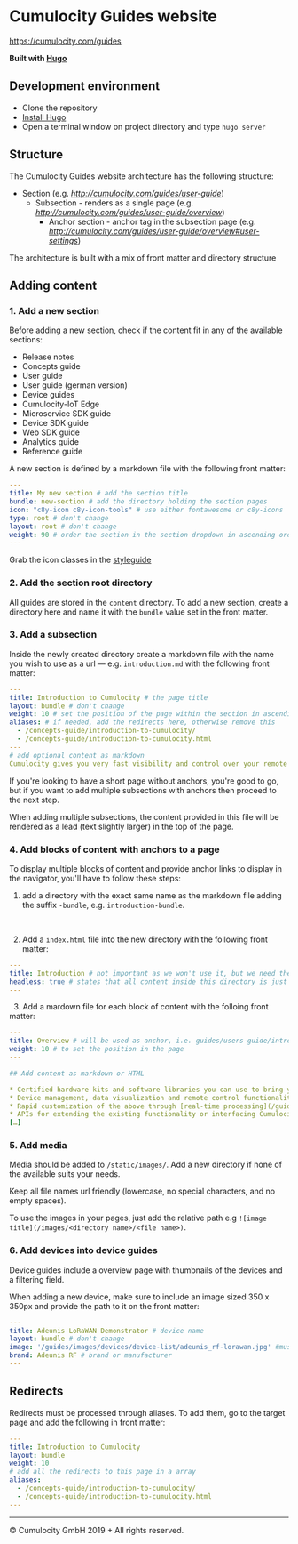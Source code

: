 # Cumulocity Guides website
<https://cumulocity.com/guides>

**Built with [Hugo](https://gohugo.io/)**



## Development environment
- Clone the repository
- [Install Hugo](https://gohugo.io/getting-started/installing/)
- Open a terminal window on project directory and type `hugo server` 


## Structure

The Cumulocity Guides website architecture has the following structure:

* Section (e.g. *<http://cumulocity.com/guides/user-guide>*)
  * Subsection - renders as a single page (e.g. *<http://cumulocity.com/guides/user-guide/overview>*)
    * Anchor section - anchor tag in the subsection page (e.g. *<http://cumulocity.com/guides/user-guide/overview#user-settings>*)

The architecture is built with a mix of front matter and directory structure

## Adding content

### 1. Add a new section

Before adding a new section, check if the content fit in any of the available sections:
- Release notes
- Concepts guide
- User guide
- User guide (german version)
- Device guides
- Cumulocity-IoT Edge
- Microservice SDK guide
- Device SDK guide
- Web SDK guide
- Analytics guide
- Reference guide

A new section is defined by a markdown file with the following front matter:
```yaml
---
title: My new section # add the section title
bundle: new-section # add the directory holding the section pages 
icon: "c8y-icon c8y-icon-tools" # use either fontawesome or c8y-icons
type: root # don't change
layout: root # don't change 
weight: 90 # order the section in the section dropdown in ascending order
---
```
Grab the icon classes in the [styleguide](http://styleguide.cumulocity.com/icons/)

### 2. Add the section root directory

All guides are stored in the ```content``` directory. To add a new section, create a directory here and name it with the `bundle` value set in the front matter.

### 3. Add a subsection

Inside the newly created directory create a markdown file with the name you wish to use as a url — e.g. `introduction.md` with the following front matter:
```yaml
---
title: Introduction to Cumulocity # the page title
layout: bundle # don't change
weight: 10 # set the position of the page within the section in ascending order
aliases: # if needed, add the redirects here, otherwise remove this
  - /concepts-guide/introduction-to-cumulocity/
  - /concepts-guide/introduction-to-cumulocity.html
---
# add optional content as markdown
Cumulocity gives you very fast visibility and control over your remote assets, be these houses, cars, machines or any other assets that you need to manage. 
```

If you're looking to have a short page without anchors, you're good to go, but if you want to add multiple subsections with anchors then proceed to the next step.

When adding multiple subsections, the content provided in this file will be rendered as a lead (text slightly larger) in the top of the page.


### 4. Add blocks of content with anchors to a page

To display multiple blocks of content and provide anchor links to display in the navigator, you'll have to follow these steps:
1. add a directory with the exact same name as the markdown file adding the suffix `-bundle`, e.g. `introduction-bundle`.

&nbsp;

2. Add a `index.html` file into the new directory with the following front matter:
```yaml
---
title: Introduction # not important as we won't use it, but we need the title
headless: true # states that all content inside this directory is just a resource to be used in another page
---
```
&nbsp;
3. Add a mardown file for each block of content with the folloing front matter:
```yaml
---
title: Overview # will be used as anchor, i.e. guides/users-guide/introduction/#overview
weight: 10 # to set the position in the page
---

## Add content as markdown or HTML

* Certified hardware kits and software libraries you can use to bring your remote assets into the cloud.
* Device management, data visualization and remote control functionality through the web.
* Rapid customization of the above through [real-time processing](/guides/concepts/realtime) and [Cumulocity applications](/guides/concepts/applications).
* APIs for extending the existing functionality or interfacing Cumulocity with your other IT services such as ERP or CRM systems. Cumulocity can also host your HTML5 applications.
[…]
```


### 5. Add media

Media should be added to `/static/images/`. Add a new directory if none of the available suits your needs.

Keep all file names url friendly (lowercase, no special characters, and no empty spaces).

To use the images in your pages, just add the relative path e.g `![image title](/images/<directory name>/<file name>)`.


### 6. Add devices into device guides

Device guides include a overview page with thumbnails of the devices and a filtering field. 

When adding a new device, make sure to include an image sized 350 x 350px and provide the path to it on the front matter:
```yaml
---
title: Adeunis LoRaWAN Demonstrator # device name
layout: bundle # don't change
image: '/guides/images/devices/device-list/adeunis_rf-lorawan.jpg' #must include the full url
brand: Adeunis RF # brand or manufacturer
---
```


## Redirects

Redirects must be processed through aliases. To add them, go to the target page and add the following in front matter:
```yaml
---
title: Introduction to Cumulocity 
layout: bundle
weight: 10 
# add all the redirects to this page in a array
aliases: 
  - /concepts-guide/introduction-to-cumulocity/
  - /concepts-guide/introduction-to-cumulocity.html
---
```


---
&copy; Cumulocity GmbH  2019 + All rights reserved.

